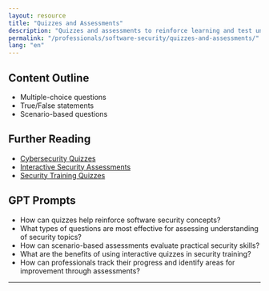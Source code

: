 ```yaml
---
layout: resource
title: "Quizzes and Assessments"
description: "Quizzes and assessments to reinforce learning and test understanding."
permalink: "/professionals/software-security/quizzes-and-assessments/"
lang: "en"
---
```


## Content Outline

- Multiple-choice questions
- True/False statements
- Scenario-based questions

## Further Reading

- [Cybersecurity Quizzes](https://www.quizlet.com/subject/cybersecurity/)
- [Interactive Security Assessments](https://www.sans.org/cyber-security-quizzes/)
- [Security Training Quizzes](https://www.infosecinstitute.com/careers/cyber-security-quiz/)

## GPT Prompts

- How can quizzes help reinforce software security concepts?
- What types of questions are most effective for assessing understanding of security topics?
- How can scenario-based assessments evaluate practical security skills?
- What are the benefits of using interactive quizzes in security training?
- How can professionals track their progress and identify areas for improvement through assessments?

---
